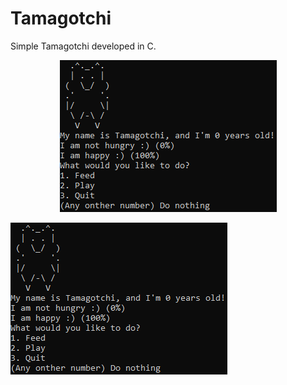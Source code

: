 # Tamagotchi

Simple Tamagotchi developed in C.

<p align="center">
  <img src="https://github.com/ruitcatarino/tamagotchi/blob/master/Tamagotchi.png?raw=true" alt="Tamagotchi start example."/>
</p>

![Tamagotchi](https://github.com/ruitcatarino/tamagotchi/blob/master/Tamagotchi.png?raw=true)
 
